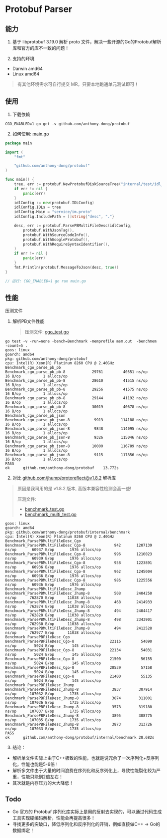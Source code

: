 # Protobuf Parser

## 能力

1. 基于 libprotobuf 3.19.0 解析 proto 文件，解决一些开源的Go的Protobuf解析库和官方的库不一致的问题！

2. 支持的环境
- Darwin amd64
- Linux amd64

> 有其他环境需求可自行提交 MR，只要本地跑通单元测试即可！


## 使用

1. 下载依赖

```shell
CGO_ENABLED=1 go get -v github.com/anthony-dong/protobuf
```

2. 如何使用: [main.go](internal/example/main.go)

```go
package main

import (
	"fmt"

	"github.com/anthony-dong/protobuf"
)

func main() {
	tree, err := protobuf.NewProtobufDiskSourceTree("internal/test/idl_example")
	if err != nil {
		panic(err)
	}
	idlConfig := new(protobuf.IDLConfig)
	idlConfig.IDLs = tree
	idlConfig.Main = "service/im.proto"
	idlConfig.IncludePath = []string{"desc", "."}

	desc, err := protobuf.ParsePBMultiFileDesc(idlConfig,
		protobuf.WithJsonTag(),
		protobuf.WithSourceCodeInfo(),
		protobuf.WithGoogleProtobuf(),
		protobuf.WithRequireSyntaxIdentifier(),
	)
	if err != nil {
		panic(err)
	}
	fmt.Println(protobuf.MessageToJson(desc, true))
}

// 运行: CGO_ENABLED=1 go run main.go
```

## 性能

压测文件

1. 解析PB文件性能

   >  压测文件: [cgo_test.go](./cgo_test.go)

```shell
go test -v -run=none -bench=Benchmark -memprofile mem.out  -benchmem  -count=5 .
goos: linux
goarch: amd64
pkg: github.com/anthony-dong/protobuf
cpu: Intel(R) Xeon(R) Platinum 8260 CPU @ 2.40GHz
Benchmark_cgo_parse_pb_pb
Benchmark_cgo_parse_pb_pb-8     	   29761	     40551 ns/op	      16 B/op	       1 allocs/op
Benchmark_cgo_parse_pb_pb-8     	   28610	     41515 ns/op	      16 B/op	       1 allocs/op
Benchmark_cgo_parse_pb_pb-8     	   29256	     41575 ns/op	      16 B/op	       1 allocs/op
Benchmark_cgo_parse_pb_pb-8     	   29144	     41192 ns/op	      16 B/op	       1 allocs/op
Benchmark_cgo_parse_pb_pb-8     	   30019	     40678 ns/op	      16 B/op	       1 allocs/op
Benchmark_cgo_parse_pb_json
Benchmark_cgo_parse_pb_json-8   	    9913	    114188 ns/op	      16 B/op	       1 allocs/op
Benchmark_cgo_parse_pb_json-8   	    9848	    114095 ns/op	      16 B/op	       1 allocs/op
Benchmark_cgo_parse_pb_json-8   	    9326	    115046 ns/op	      16 B/op	       1 allocs/op
Benchmark_cgo_parse_pb_json-8   	   10000	    116789 ns/op	      16 B/op	       1 allocs/op
Benchmark_cgo_parse_pb_json-8   	    9115	    117856 ns/op	      16 B/op	       1 allocs/op
PASS
ok  	github.com/anthony-dong/protobuf	13.772s
```

2. 对比 [github.com/jhump/protoreflect@v1.8.2](https://github.com/jhump/protoreflect/tree/v1.8.2 ) 解析库

> 原因是我司用的是 v1.8.2 版本, 高版本兼容性检测会高一些!
>
> 压测文件:
>
> -  [benchmark_test.go](internal/benchmark/benchmark_test.go) 
> -  [benchmark_multi_test.go](internal/benchmark/benchmark_multi_test.go)

```shell
goos: linux
goarch: amd64
pkg: github.com/anthony-dong/protobuf/internal/benchmark
cpu: Intel(R) Xeon(R) Platinum 8260 CPU @ 2.40GHz
Benchmark_ParsePBMultiFileDesc_Cgo
Benchmark_ParsePBMultiFileDesc_Cgo-8     	     942	   1207139 ns/op	   60937 B/op	    1976 allocs/op
Benchmark_ParsePBMultiFileDesc_Cgo-8     	     996	   1216023 ns/op	   60939 B/op	    1976 allocs/op
Benchmark_ParsePBMultiFileDesc_Cgo-8     	     958	   1223891 ns/op	   60936 B/op	    1976 allocs/op
Benchmark_ParsePBMultiFileDesc_Cgo-8     	     962	   1245004 ns/op	   60936 B/op	    1976 allocs/op
Benchmark_ParsePBMultiFileDesc_Cgo-8     	     986	   1225556 ns/op	   60936 B/op	    1976 allocs/op
Benchmark_ParsePBMultiFileDesc_Jhump
Benchmark_ParsePBMultiFileDesc_Jhump-8   	     508	   2404250 ns/op	  762870 B/op	   11038 allocs/op
Benchmark_ParsePBMultiFileDesc_Jhump-8   	     468	   2414933 ns/op	  762874 B/op	   11038 allocs/op
Benchmark_ParsePBMultiFileDesc_Jhump-8   	     494	   2404417 ns/op	  762828 B/op	   11038 allocs/op
Benchmark_ParsePBMultiFileDesc_Jhump-8   	     498	   2343901 ns/op	  762930 B/op	   11038 allocs/op
Benchmark_ParsePBMultiFileDesc_Jhump-8   	     494	   2412528 ns/op	  762977 B/op	   11038 allocs/op
Benchmark_ParsePBFileDesc_Cgo
Benchmark_ParsePBFileDesc_Cgo-8          	   22116	     54090 ns/op	    5024 B/op	     145 allocs/op
Benchmark_ParsePBFileDesc_Cgo-8          	   22134	     54031 ns/op	    5024 B/op	     145 allocs/op
Benchmark_ParsePBFileDesc_Cgo-8          	   21500	     56155 ns/op	    5024 B/op	     145 allocs/op
Benchmark_ParsePBFileDesc_Cgo-8          	   20539	     57158 ns/op	    5024 B/op	     145 allocs/op
Benchmark_ParsePBFileDesc_Cgo-8          	   21400	     55135 ns/op	    5024 B/op	     145 allocs/op
Benchmark_ParsePBFileDesc_Jhump
Benchmark_ParsePBFileDesc_Jhump-8        	    3837	    307914 ns/op	  107032 B/op	    1735 allocs/op
Benchmark_ParsePBFileDesc_Jhump-8        	    3874	    311001 ns/op	  107036 B/op	    1735 allocs/op
Benchmark_ParsePBFileDesc_Jhump-8        	    3578	    319180 ns/op	  107037 B/op	    1735 allocs/op
Benchmark_ParsePBFileDesc_Jhump-8        	    3895	    308775 ns/op	  107035 B/op	    1735 allocs/op
Benchmark_ParsePBFileDesc_Jhump-8        	    3873	    313726 ns/op	  107033 B/op	    1735 allocs/op
PASS
ok  	github.com/anthony-dong/protobuf/internal/benchmark	28.682s
```

3. 结论：

- 解析单文件实际上由于C++极致的性能，也就是说冗余了一次序列化+反序列化，性能也能是5-6倍！
- 解析多文件由于大量的时间浪费在序列化和反序列化上，导致性能裂化较为严重，性能只能到2倍左右！
- 其次就是内存压力的大大降低！


## Todo

- Go 官方的 Protobuf 序列化库实际上是用的反射去实现的，可以通过代码生成工具实现硬编码解析，性能会再提高很多！
- 寻找更多的突破口，降低序列化和反序列化的开销，例如直接做C++ -> Go的数据绑定！
